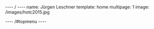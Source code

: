 ---- / ----
name: Jürgen Leschner
template: home
multipage: 1
image: /images/hotc2015.jpg

---- /#topmenu ----
